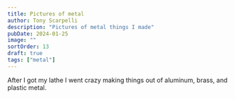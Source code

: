 ```yaml
---
title: Pictures of metal
author: Tony Scarpelli
description: "Pictures of metal things I made"
pubDate: 2024-01-25
image: ""
sortOrder: 13
draft: true
tags: ["metal"]
---
```


<!-- For images in post ![Topology](./TopologyD.png) -->

After I got my lathe I went crazy making things out of aluminum, brass, and plastic metal.
